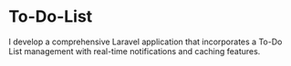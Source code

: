 # To-Do-List

I develop a comprehensive Laravel application that incorporates a To-Do List management with real-time
notifications and caching features.
